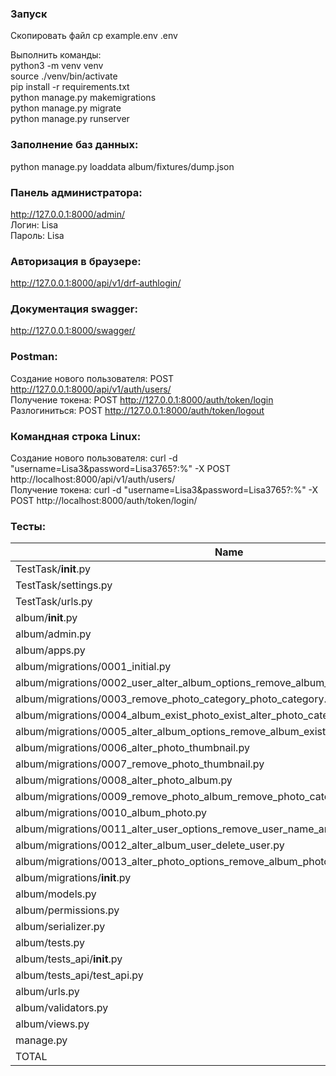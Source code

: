 ### Запуск

Cкопировать файл 
cp example.env .env

Выполнить команды:  
python3 -m venv venv  
source ./venv/bin/activate  
pip install -r requirements.txt  
python manage.py makemigrations  
python manage.py migrate  
python manage.py runserver  

### Заполнение баз данных:   
python manage.py loaddata album/fixtures/dump.json 

### Панель администратора:  
http://127.0.0.1:8000/admin/  
Логин: Lisa  
Пароль: Lisa  
  
### Авторизация в браузере:  
http://127.0.0.1:8000/api/v1/drf-authlogin/  

### Документация swagger:  
http://127.0.0.1:8000/swagger/
  
### Postman:  
Создание нового пользователя: POST http://127.0.0.1:8000/api/v1/auth/users/  
Получение токена: POST http://127.0.0.1:8000/auth/token/login  
Разлогиниться: POST http://127.0.0.1:8000/auth/token/logout  

### Командная строка Linux:  
Создание нового пользователя: curl -d "username=Lisa3&password=Lisa3765?:%" -X POST http://localhost:8000/api/v1/auth/users/  
Получение токена: curl -d "username=Lisa3&password=Lisa3765?:%" -X POST http://localhost:8000/auth/token/login/  

### Тесты:

| Name                                                                               | Stmts | Miss | Cover 
|------------------------------------------------------------------------------------|:------|:-----|:------
| TestTask/__init__.py                                                               |    0  |    0 |  100%
| TestTask/settings.py                                                               |    26 |    0 |  100%
| TestTask/urls.py                                                                   |    13 |    1 |   92%
| album/__init__.py                                                                  |     0 |    0 |  100%
| album/admin.py                                                                     |    29 |    7 |   76%
| album/apps.py                                                                      |     4 |    0 |  100%
| album/migrations/0001_initial.py                                                   |     6 |    0 |  100%
| album/migrations/0002_user_alter_album_options_remove_album_author_and_more.py     |     5 |    0 |  100%
| album/migrations/0003_remove_photo_category_photo_category.py                      |     4 |    0 |  100%
| album/migrations/0004_album_exist_photo_exist_alter_photo_category.py              |     4 |    0 |  100%
| album/migrations/0005_alter_album_options_remove_album_exist_and_more.py           |     6 |    0 |  100%
| album/migrations/0006_alter_photo_thumbnail.py                                     |     5 |    0 |  100%
| album/migrations/0007_remove_photo_thumbnail.py                                    |     4 |    0 |  100%
| album/migrations/0008_alter_photo_album.py                                         |     5 |    0 |  100%
| album/migrations/0009_remove_photo_album_remove_photo_category_and_more.py         |     4 |    0 |  100%
| album/migrations/0010_album_photo.py                                               |     6 |    0 |  100%
| album/migrations/0011_alter_user_options_remove_user_name_and_more.py              |     4 |    0 |  100%
| album/migrations/0012_alter_album_user_delete_user.py                              |     6 |    0 |  100%
| album/migrations/0013_alter_photo_options_remove_album_photos_quantity_and_more.py |     6 |    0 |  100%
| album/migrations/__init__.py                                                       |     0 |    0 |  100%
| album/models.py                                                                    |    50 |    7 |   86%
| album/permissions.py                                                               |    11 |    6 |   45%
| album/serializer.py                                                                |    30 |    6 |   80%
| album/tests.py                                                                     |    55 |    0 |  100%
| album/tests_api/__init__.py                                                        |     0 |    0 |  100%
| album/tests_api/test_api.py                                                        |     0 |    0 |  100%
| album/urls.py                                                                      |     3 |    0 |  100%
| album/validators.py                                                                |     9 |    7 |   22%
| album/views.py                                                                     |    44 |    1 |   98%
| manage.py                                                                          |    12 |    2 |   83%
| TOTAL                                                                              |   351 |   37 |   89%

